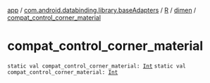 [app](../../../index.md) / [com.android.databinding.library.baseAdapters](../../index.md) / [R](../index.md) / [dimen](index.md) / [compat_control_corner_material](./compat_control_corner_material.md)

# compat_control_corner_material

`static val compat_control_corner_material: `[`Int`](https://kotlinlang.org/api/latest/jvm/stdlib/kotlin/-int/index.html)
`static val compat_control_corner_material: `[`Int`](https://kotlinlang.org/api/latest/jvm/stdlib/kotlin/-int/index.html)